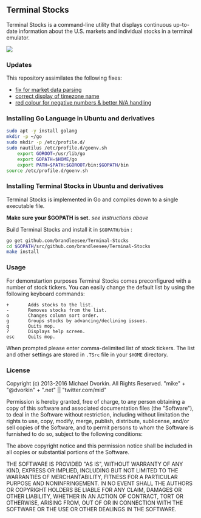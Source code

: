 ## Terminal Stocks

Terminal Stocks is a command-line utility that displays continuous up-to-date information about the U.S. markets and individual stocks in a terminal emulator. 

![](http://i.imgur.com/SkyRCpW.png)

### Updates

This repository assimilates the following fixes:

* [fix for market data parsing](https://github.com/mop-tracker/mop/pull/24/commits/641b65aa60f6a3090186fb3a87fc6c9b04e786fe)
* [correct display of timezone name](https://github.com/cuihantao/mop/commit/7037a19e20d87d2d02037fcfc4e22b4b686d75de)
* [red colour for negative numbers & better N/A handling](https://github.com/dalbert/mop/commit/ee4f79f97f2261a0fa4eb22f103c2c9ec645d38c)

### Installing Go Language in Ubuntu and derivatives

```bash
sudo apt -y install golang
mkdir -p ~/go
sudo mkdir -p /etc/profile.d/
sudo nautilus /etc/profile.d/goenv.sh
    export GOROOT=/usr/lib/go
    export GOPATH=$HOME/go
    export PATH=$PATH:$GOROOT/bin:$GOPATH/bin
source /etc/profile.d/goenv.sh
```

### Installing Terminal Stocks in Ubuntu and derivatives

Terminal Stocks is implemented in Go and compiles down to a single executable file.

**Make sure your $GOPATH is set.** *see instructions above*

Build Terminal Stocks and install it in `` $GOPATH/bin `` :

```bash
go get github.com/brandleesee/Terminal-Stocks
cd $GOPATH/src/github.com/brandleesee/Terminal-Stocks
make install
```

### Usage

For demonstartion purposes Terminal Stocks comes preconfigured with a number of stock tickers. You can easily change the default list by using the following keyboard commands:

    +       Adds stocks to the list.
    -       Removes stocks from the list.
    o       Changes column sort order.
    g       Groups stocks by advancing/declining issues.
    q       Quits mop.
    ?       Displays help screen.
    esc     Quits mop.

When prompted please enter comma-delimited list of stock tickers. The list and other settings are stored in `` .TSrc `` file in your `` $HOME `` directory.

### License

Copyright (c) 2013-2016 Michael Dvorkin. All Rights Reserved.
"mike" + "@dvorkin" + ".net" || "twitter.com/mid"

Permission is hereby granted, free of charge, to any person obtaining a copy of this software and associated documentation files (the
"Software"), to deal in the Software without restriction, including without limitation the rights to use, copy, modify, merge, publish, distribute, sublicense, and/or sell copies of the Software, and to permit persons to whom the Software is furnished to do so, subject to the following conditions:

The above copyright notice and this permission notice shall be included in all copies or substantial portions of the Software.

THE SOFTWARE IS PROVIDED "AS IS", WITHOUT WARRANTY OF ANY KIND, EXPRESS OR IMPLIED, INCLUDING BUT NOT LIMITED TO THE WARRANTIES OF MERCHANTABILITY, FITNESS FOR A PARTICULAR PURPOSE AND NONINFRINGEMENT. IN NO EVENT SHALL THE AUTHORS OR COPYRIGHT HOLDERS BE LIABLE FOR ANY CLAIM, DAMAGES OR OTHER LIABILITY, WHETHER IN AN ACTION OF CONTRACT, TORT OR OTHERWISE, ARISING FROM, OUT OF OR IN CONNECTION WITH THE SOFTWARE OR THE USE OR OTHER DEALINGS IN THE SOFTWARE.
